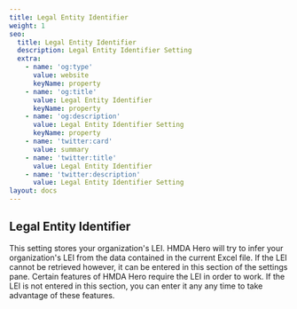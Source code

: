 ```yaml
---
title: Legal Entity Identifier
weight: 1
seo:
  title: Legal Entity Identifier
  description: Legal Entity Identifier Setting
  extra:
    - name: 'og:type'
      value: website
      keyName: property
    - name: 'og:title'
      value: Legal Entity Identifier
      keyName: property
    - name: 'og:description'
      value: Legal Entity Identifier Setting
      keyName: property
    - name: 'twitter:card'
      value: summary
    - name: 'twitter:title'
      value: Legal Entity Identifier
    - name: 'twitter:description'
      value: Legal Entity Identifier Setting
layout: docs
---
```

## Legal Entity Identifier

This setting stores your organization's LEI. HMDA Hero will try to infer your organization's LEI from the data contained in the current Excel file. If the LEI cannot be retrieved however, it can be entered in this section of the settings pane. Certain features of HMDA Hero require the LEI in order to work. If the LEI is not entered in this section, you can enter it any any time to take advantage of these features. 
